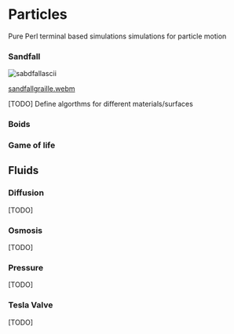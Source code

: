 # Particles

Pure Perl terminal based simulations simulations for particle motion


### Sandfall

![sabdfallascii](https://github.com/user-attachments/assets/fc966733-2c31-40f2-ba0b-30a3bd68703f)

[sandfallgraille.webm](https://github.com/user-attachments/assets/da3a976b-c142-4986-a52c-e3c2ef03e60c)

[TODO] Define algorthms for different materials/surfaces

### Boids


### Game of life

## Fluids

### Diffusion
[TODO]

### Osmosis
[TODO]

### Pressure
[TODO]

### Tesla Valve
[TODO]



